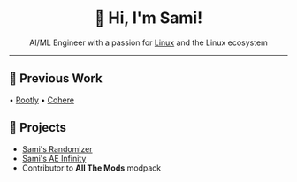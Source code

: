 <div align="center">

# 👋 Hi, I'm Sami!

AI/ML Engineer with a passion for [Linux](https://github.com/y0usaf/nixos) and the Linux ecosystem

</div>

---

## 💼 Previous Work
• [Rootly](https://rootly.com/)
• [Cohere](https://cohere.com/)

## 🚀 Projects
- [Sami's Randomizer](https://github.com/y0usaf/Samis-Randomizer)
- [Sami's AE Infinity](https://github.com/y0usaf/Samis-AE-Infinity)
- Contributor to **All The Mods** modpack
